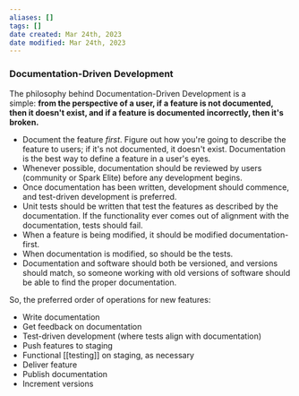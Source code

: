 ```yaml
---
aliases: []
tags: []
date created: Mar 24th, 2023
date modified: Mar 24th, 2023
---
```


### Documentation-Driven Development
The philosophy behind Documentation-Driven Development is a simple: **from the perspective of a user, if a feature is not documented, then it doesn't exist, and if a feature is documented incorrectly, then it's broken.**

- Document the feature _first_. Figure out how you're going to describe the feature to users; if it's not documented, it doesn't exist. Documentation is the best way to define a feature in a user's eyes.
- Whenever possible, documentation should be reviewed by users (community or Spark Elite) before any development begins.
- Once documentation has been written, development should commence, and test-driven development is preferred.
- Unit tests should be written that test the features as described by the documentation. If the functionality ever comes out of alignment with the documentation, tests should fail.
- When a feature is being modified, it should be modified documentation-first.
- When documentation is modified, so should be the tests.
- Documentation and software should both be versioned, and versions should match, so someone working with old versions of software should be able to find the proper documentation.

So, the preferred order of operations for new features:
- Write documentation
- Get feedback on documentation
- Test-driven development (where tests align with documentation)
- Push features to staging
- Functional [[testing]] on staging, as necessary
- Deliver feature
- Publish documentation
- Increment versions